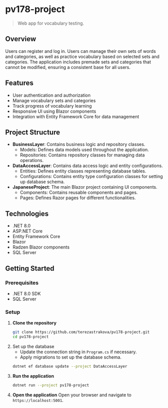 # pv178-project
> Web app for vocabulary testing.

## Overview
Users can register and log in. Users can manage their own sets of words and categories, as well as practice vocabulary based on selected sets and categories. The application includes premade sets and categories that cannot be modified, ensuring a consistent base for all users.

## Features
- User authentication and authorization
- Manage vocabulary sets and categories
- Track progress of vocabulary learning
- Responsive UI using Blazor components
- Integration with Entity Framework Core for data management

## Project Structure
- **BusinessLayer**: Contains business logic and repository classes.
    - Models: Defines data models used throughout the application.
    - Repositories: Contains repository classes for managing data operations.
- **DataAccessLayer**: Contains data access logic and entity configurations.
    - Entities: Defines entity classes representing database tables.
    - Configurations: Contains entity type configuration classes for setting up database schema.
- **JapaneseProject**: The main Blazor project containing UI components.
    - Components: Contains reusable components and pages.
    - Pages: Defines Razor pages for different functionalities.

## Technologies
- .NET 8.0
- ASP.NET Core
- Entity Framework Core
- Blazor
- Radzen Blazor components
- SQL Server

## Getting Started

### Prerequisites
- .NET 8.0 SDK
- SQL Server

### Setup

1. **Clone the repository**
   ```sh
   git clone https://github.com/terezastrakova/pv178-project.git
   cd pv178-project

2. Set up the database
   - Update the connection string in `Program.cs` if necessary.
   - Apply migrations to set up the database schema.
   ```sh
   dotnet ef database update --project DataAccessLayer

3. **Run the application**
   ```sh
   dotnet run --project pv178-project

4. **Open the application**
Open your browser and navigate to `https://localhost:5001`.

